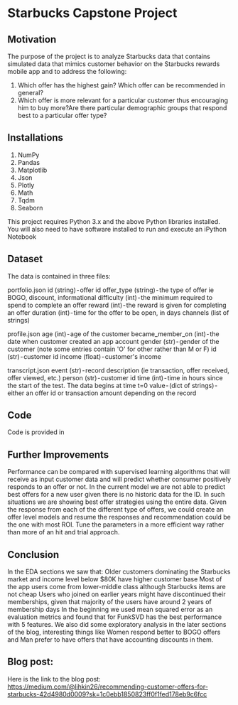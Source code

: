 # Starbucks Capstone Project

## Motivation
The purpose of the project is to analyze Starbucks data that contains simulated data that mimics customer behavior on the Starbucks rewards mobile app and to address the following:
  1) Which offer has the highest gain? Which offer can be recommended in general?
  2) Which offer is more relevant for a particular customer thus encouraging him to buy more?Are there particular demographic groups that respond best to a particular offer type?

## Installations

1) NumPy
2) Pandas
3) Matplotlib
4) Json
5) Plotly
6) Math
7) Tqdm
8) Seaborn

This project requires Python 3.x and the above Python libraries installed. You will also need to have software installed to run and execute an iPython Notebook

## Dataset

The data is contained in three files:

portfolio.json
id (string) - offer id offer_type (string) - the type of offer ie BOGO, discount, informational difficulty (int) - the minimum required to spend to complete an offer reward (int) - the reward is given for completing an offer duration (int) - time for the offer to be open, in days channels (list of strings)

profile.json
age (int) - age of the customer became_member_on (int) - the date when customer created an app account gender (str) - gender of the customer (note some entries contain 'O' for other rather than M or F) id (str) - customer id income (float) - customer's income

transcript.json
event (str) - record description (ie transaction, offer received, offer viewed, etc.) person (str) - customer id time (int) - time in hours since the start of the test. The data begins at time t=0 value - (dict of strings) - either an offer id or transaction amount depending on the record

## Code
Code is provided in 

## Further Improvements
Performance can be compared with supervised learning algorithms that will receive as input customer data and will predict whether consumer positively responds to an offer or not.
In the current model we are not able to predict best offers for a new user given there is no historic data for the ID. In such situations we are showing best offer strategies using the entire data.
Given the response from each of the different type of offers, we could create an offer level models and resume the responses and recommendation could be the one with most ROI.
Tune the parameters in a more efficient way rather than more of an hit and trial approach.

## Conclusion
In the EDA sections we saw that:
Older customers dominating the Starbucks market and income level below $80K have higher customer base
Most of the app users come from lower-middle class although Starbucks items are not cheap
Users who joined on earlier years might have discontinued their memberships, given that majority of the users have around 2 years of membership days
In the beginning we used mean squared error as an evaluation metrics and found that for FunkSVD has the best performance with 5 features.
We also did some exploratory analysis in the later sections of the blog, interesting things like Women respond better to BOGO offers and Man prefer to have offers that have accounting discounts in them.

## Blog post:
Here is the link to the blog post: https://medium.com/@lihkin26/recommending-customer-offers-for-starbucks-42d4980d0009?sk=1c0ebb1850823ff0f1fed178eb9c6fcc 
